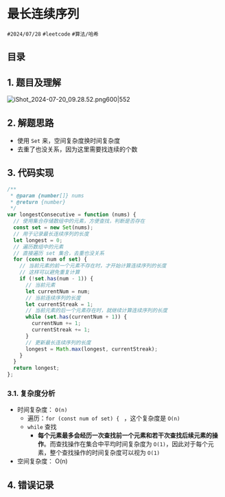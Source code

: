 
# 最长连续序列


`#2024/07/28` `#leetcode` `#算法/哈希`  


## 目录
<!-- toc -->
 ## 1. 题目及理解 

![iShot_2024-07-20_09.28.52.png600|552](https://832-1310531898.cos.ap-beijing.myqcloud.com/202407281623327.png?imageSlim)

## 2. 解题思路

- 使用 `Set` 来，空间复杂度换时间复杂度
- 去重了也没关系，因为这里需要找连续的个数

## 3. 代码实现

```javascript
/**
 * @param {number[]} nums
 * @return {number}
 */
var longestConsecutive = function (nums) {
  // 使用集合存储数组中的元素，方便查找，判断是否存在
  const set = new Set(nums);
  // 用于记录最长连续序列的长度
  let longest = 0;
  // 遍历数组中的元素
  // 直接遍历 set 集合，去重也没关系
  for (const num of set) {
    // 当前元素的前一个元素不存在时，才开始计算连续序列的长度
    // 这样可以避免重复计算
    if (!set.has(num - 1)) {
      // 当前元素
      let currentNum = num;
      // 当前连续序列的长度
      let currentStreak = 1;
      // 当前元素的后一个元素存在时，就继续计算连续序列的长度
      while (set.has(currentNum + 1)) {
        currentNum += 1;
        currentStreak += 1;
      }
      // 更新最长连续序列的长度
      longest = Math.max(longest, currentStreak);
    }
  }
  return longest;
};
```

### 3.1. 复杂度分析

- 时间复杂度： `O(n)`
   - 遍历：`for (const num of set) { `  ，这个复杂度是 `O(n)`
   - `while` 查找
      - **每个元素最多会经历一次查找前一个元素和若干次查找后续元素的操作**。而查找操作在集合中平均时间复杂度为 `O(1)`，因此对于每个元素，整个查找操作的时间复杂度可以视为 `O(1)`
- 空间复杂度： O(n)

## 4. 错误记录

